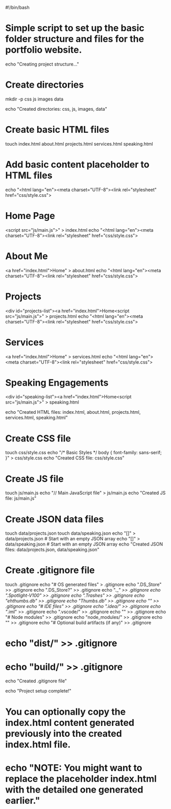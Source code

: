 #!/bin/bash

# Simple script to set up the basic folder structure and files for the portfolio website.

echo "Creating project structure..."

# Create directories
mkdir -p css js images data

echo "Created directories: css, js, images, data"

# Create basic HTML files
touch index.html about.html projects.html services.html speaking.html

# Add basic content placeholder to HTML files
echo "<!DOCTYPE html><html lang=\"en\"><head><meta charset=\"UTF-8\"><title>Home</title><link rel=\"stylesheet\" href=\"css/style.css\"></head><body><h1>Home Page</h1><script src=\"js/main.js\"></script></body></html>" > index.html
echo "<!DOCTYPE html><html lang=\"en\"><head><meta charset=\"UTF-8\"><title>About</title><link rel=\"stylesheet\" href=\"css/style.css\"></head><body><h1>About Me</h1><a href=\"index.html\">Home</a></body></html>" > about.html
echo "<!DOCTYPE html><html lang=\"en\"><head><meta charset=\"UTF-8\"><title>Projects</title><link rel=\"stylesheet\" href=\"css/style.css\"></head><body><h1>Projects</h1><div id=\"projects-list\"></div><a href=\"index.html\">Home</a><script src=\"js/main.js\"></script></body></html>" > projects.html
echo "<!DOCTYPE html><html lang=\"en\"><head><meta charset=\"UTF-8\"><title>Services</title><link rel=\"stylesheet\" href=\"css/style.css\"></head><body><h1>Services</h1><a href=\"index.html\">Home</a></body></html>" > services.html
echo "<!DOCTYPE html><html lang=\"en\"><head><meta charset=\"UTF-8\"><title>Speaking</title><link rel=\"stylesheet\" href=\"css/style.css\"></head><body><h1>Speaking Engagements</h1><div id=\"speaking-list\"></div><a href=\"index.html\">Home</a><script src=\"js/main.js\"></script></body></html>" > speaking.html

echo "Created HTML files: index.html, about.html, projects.html, services.html, speaking.html"

# Create CSS file
touch css/style.css
echo "/* Basic Styles */ body { font-family: sans-serif; }" > css/style.css
echo "Created CSS file: css/style.css"

# Create JS file
touch js/main.js
echo "// Main JavaScript file" > js/main.js
echo "Created JS file: js/main.js"

# Create JSON data files
touch data/projects.json
touch data/speaking.json
echo "[]" > data/projects.json # Start with an empty JSON array
echo "[]" > data/speaking.json # Start with an empty JSON array
echo "Created JSON files: data/projects.json, data/speaking.json"

# Create .gitignore file
touch .gitignore
echo "# OS generated files" > .gitignore
echo ".DS_Store" >> .gitignore
echo ".DS_Store?" >> .gitignore
echo "._*" >> .gitignore
echo ".Spotlight-V100" >> .gitignore
echo ".Trashes" >> .gitignore
echo "ehthumbs.db" >> .gitignore
echo "Thumbs.db" >> .gitignore
echo "" >> .gitignore
echo "# IDE files" >> .gitignore
echo ".idea/" >> .gitignore
echo "*.iml" >> .gitignore
echo ".vscode/" >> .gitignore
echo "" >> .gitignore
echo "# Node modules" >> .gitignore
echo "node_modules/" >> .gitignore
echo "" >> .gitignore
echo "# Optional build artifacts (if any)" >> .gitignore
# echo "dist/" >> .gitignore
# echo "build/" >> .gitignore

echo "Created .gitignore file"

echo "Project setup complete!"

# You can optionally copy the index.html content generated previously into the created index.html file.
# echo "NOTE: You might want to replace the placeholder index.html with the detailed one generated earlier."

